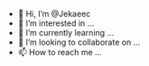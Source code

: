 - 👋 Hi, I’m @Jekaeec
- 👀 I’m interested in ...
- 🌱 I’m currently learning ...
- 💞️ I’m looking to collaborate on ...
- 📫 How to reach me ...

<!---
Jekaeec/Jekaeec is a ✨ special ✨ repository because its `README.md` (this file) appears on your GitHub profile.
You can click the Preview link to take a look at your changes.
--->
